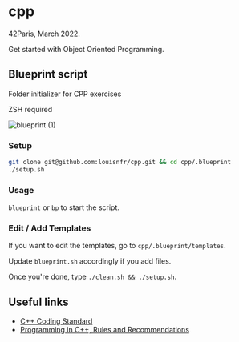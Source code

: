 # cpp

42Paris, March 2022.

Get started with Object Oriented Programming.

## Blueprint script

Folder initializer for CPP exercises

ZSH required

![blueprint (1)](https://user-images.githubusercontent.com/57815912/158041795-75f8f44b-9e6c-4c6d-b9ce-f1c696a8ce75.gif)

### Setup

```zsh
git clone git@github.com:louisnfr/cpp.git && cd cpp/.blueprint
./setup.sh
```

### Usage

`blueprint` or `bp` to start the script.

### Edit / Add Templates

If you want to edit the templates, go to `cpp/.blueprint/templates`.

Update `blueprint.sh` accordingly if you add files.

Once you're done, type `./clean.sh && ./setup.sh`.

## Useful links 

- [C++ Coding Standard](https://users.ece.cmu.edu/~eno/coding/CppCodingStandard.html)
- [Programming in C++, Rules and Recommendations](https://www.doc.ic.ac.uk/lab/cplus/c%2B%2B.rules/)
